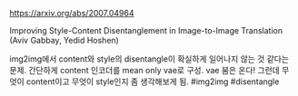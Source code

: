 https://arxiv.org/abs/2007.04964

Improving Style-Content Disentanglement in Image-to-Image Translation (Aviv Gabbay, Yedid Hoshen)

img2img에서 content와 style의 disentangle이 확실하게 일어나지 않는 것 같다는 문제. 간단하게 content 인코더를 mean only vae로 구성. vae 붐은 온다! 그런데 무엇이 content이고 무엇이 style인지 좀 생각해보게 됨. #img2img #disentangle